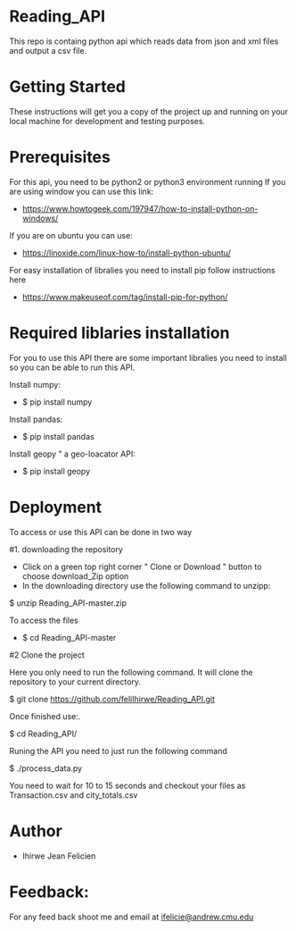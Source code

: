 # Reading_API
This repo is containg python api which reads data from json and xml files and output a csv file.
# Getting Started
These instructions will get you a copy of the project up and running on your local machine for development and testing purposes.

# Prerequisites
For this api, you need to be python2 or python3 environment running
If you are using window you can use this link:
- https://www.howtogeek.com/197947/how-to-install-python-on-windows/

If you are on ubuntu you can use:
- https://linoxide.com/linux-how-to/install-python-ubuntu/

For easy installation of libralies you need to install pip follow instructions here
- https://www.makeuseof.com/tag/install-pip-for-python/

# Required liblaries installation

For you to use this API there are some important libralies you need to install so you can be able to run this API.

Install numpy:
* $ pip install numpy

Install pandas:
* $ pip install pandas

Install geopy " a geo-loacator API:
* $ pip install geopy

# Deployment
To access or use this API can be done in two way

#1. downloading the repository 
- Click on a green top right corner " Clone or Download " button to choose download_Zip option 
- In the downloading directory use the following command to unzipp: 

$ unzip Reading_API-master.zip 

To access the files 
- $ cd Reading_API-master

#2 Clone the project

Here you only need to run the following command. It will clone the repository to your current directory.

$ git clone https://github.com/feliIhirwe/Reading_API.git

Once finished use:.

$ cd Reading_API/

Runing the API you need to just run the following command

$ ./process_data.py

You need to wait for 10 to 15 seconds and checkout your files as Transaction.csv and city_totals.csv

# Author
- Ihirwe Jean Felicien

# Feedback:
For any feed back shoot me and email at ifelicie@andrew.cmu.edu
